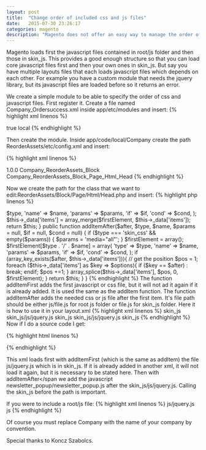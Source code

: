 ```yaml
---
layout: post
title:  "Change order of included css and js files"
date:   2015-07-30 23:26:17
categories: magento
description: "Magento does not offer an easy way to manage the order of assets being loaded, css or javascript. Here is a quick simple module that can help."
---
```

Magento loads first the javascript files contained in root/js folder and then those in skin_js. This provides a good enough structure so that you can load core javascript files first and then your own ones in skin_js. But say you have multiple layouts files that each loads javascript files which depends on each other. For example you have a custom module that needs the jquery library, but its javascript files are loaded before so it returns an error. 

We create a simple module to be able to specify the order of css and javascript files. First register it. Create a file named <span class="code">Company_Ordersuccess.xml</span> inside <span class="code">app/etc/modules</span> and insert:
{% highlight xml linenos %}
<?xml version="1.0"?>
<config>
	<modules>
		<Company_Ordersuccess>
			<active>true</active>
			<codePool>local</codePool>
		</Company_Ordersuccess>
	</modules>
</config>
{% endhighlight %}

Then create the module. Inside <span class="code">app/code/local/Company</span> create the path <span class="code">ReorderAssets/etc/config.xml</span> and insert:

{% highlight xml linenos %}
<?xml version="1.0"?>
<config>
    <modules>
        <Company_ReorderAssets>
            <version>1.0.0</version>
        </Company_ReorderAssets>
    </modules>
    <global>
        <blocks>
            <class>Company_ReorderAssets_Block</class>
            <page>
                <rewrite>
                    <html_head>Company_ReorderAssets_Block_Page_Html_Head</html_head>
                </rewrite>
            </page>          
        </blocks>
    </global>
</config>
{% endhighlight %}

Now we create the path for the class that we want to edit:<span class="code">ReorderAssets/Block/Page/Html/Head.php</span> and insert:
{% highlight php linenos %}
<?php

class Company_ReorderAssets_Block_Page_Html_Head extends Mage_Page_Block_Html_Head {

	public function addItemFirst($type, $name, $params = null, $if = null, $cond = null) {
		
	    if ($type === 'skin_css' && empty($params)) {
	        $params = 'media="all"';
	    }
	
	    $firstElement = array();
	    $firstElement[$type . '/' . $name] = array(
	        'type' => $type,
	        'name' => $name,
	        'params' => $params,
	        'if' => $if,
	        'cond' => $cond,
	    );
	
	    $this->_data['items'] = array_merge($firstElement, $this->_data['items']);
	
	    return $this;
	    
	}
	
	public function addItemAfter($after, $type, $name, $params = null, $if = null, $cond = null) {
		
	    if ($type === 'skin_css' && empty($params)) {
	        $params = 'media="all"';
	    }
	
	    $firstElement = array();
	    $firstElement[$type . '/' . $name] = array(
	        'type' => $type,
	        'name' => $name,
	        'params' => $params,
	        'if' => $if,
	        'cond' => $cond,
	    );
	
	    if (array_key_exists($after, $this->_data['items'])){
	        // get the position 
	        $pos = 1;
	        foreach ($this->_data['items'] as $key => $options){
	            if ($key == $after) :
	                break;
	            endif;
	            $pos +=1;
	        }
	
	        array_splice($this->_data['items'], $pos, 0, $firstElement);
	
	    }
	
	    return $this;
	    
	}

}

{% endhighlight %}

The function <span class="code">addItemFirst</span> adds the first javascript or css file, but it will not ad it again if it is already added. It is used the same as the addItem function. The function <span class="code">addItemAfter</span> adds the needed css or js file after the first item. It's file path should be either js/file.js for root js folder or file.js for skin_js folder. Here it is how to use it in your layout.xml
{% highlight xml linenos %}
<?xml version="1.0"?>
<layout version="0.1.0">
	<default>
        <reference name="head">
	        <action method="addItemFirst"><type>skin_js</type><script>js/jquery.js</script></action>
	       	<action method="addItemAfter">
		        <after>skin_js/js/jquery.js</after>
				<type>skin_js</type>
				<script>newsletter_popup/newsletter_popup.js</script>
	       	</action>
	        <action method="addItemAfter">
		        <after>skin_js/js/jquery.js</after>
				<type>skin_js</type>
				<script>newsletter_popup/cookies.js</script>
	       	</action>
        </reference>
	</default>
</layout>
{% endhighlight %}
Now if I do a source code I get:

{% highlight html linenos %}
<script type="text/javascript" src="http://example.net/skin/frontend/company/theme/js/jquery.js"></script>
<script type="text/javascript" src="http://example.net/skin/frontend/company/theme/newsletter_popup/cookies.js"></script>
<script type="text/javascript" src="http://example.net/skin/frontend/company/theme/newsletter_popup/newsletter_popup.js"></script>
{% endhighlight %}

This xml loads first with <span class="code">addItemFirst</span> (which is the same as addItem) the file js/jquery.js which is in skin_js. If it is already added in another xml, it will not load it again, but it is necessary to be stated here. Then with <span class="code">addItemAfter</span we add the javascript <span class="code">newsletter_popup/newsletter_popup.js</span> after the <span class="code">skin_js/js/jquery.js</span>. Calling the skin_js before the path is important.

If you were to include a root/js file:
{% highlight xml linenos %}
<action method="addItemAfter">
    <after>js/jquery.js</after>
    <type>js</type>
    <script>newsletter_popup/newsletter_popup.js</script>
</action>
{% endhighlight %}

Of course you must replace Company with the name of your company by convention.

Special thanks to Koncz Szabolcs.

